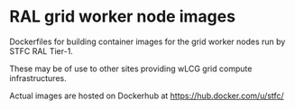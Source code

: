 # RAL grid worker node images

Dockerfiles for building container images for the grid worker nodes run by STFC RAL Tier-1.

These may be of use to other sites providing wLCG grid compute infrastructures.

Actual images are hosted on Dockerhub at https://hub.docker.com/u/stfc/

